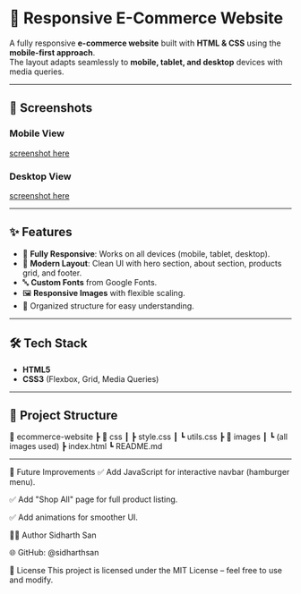 # 🛒 Responsive E-Commerce Website

A fully responsive **e-commerce website** built with **HTML & CSS** using the **mobile-first approach**.  
The layout adapts seamlessly to **mobile, tablet, and desktop** devices with media queries.

---

## 📸 Screenshots

### Mobile View  
[screenshot here](https://github.com/sidharthsan/ecommerce-responsive-website/blob/main/screenshots/Mobile.jpg)

### Desktop View  
[screenshot here](https://github.com/sidharthsan/ecommerce-responsive-website/blob/main/screenshots/Desktop.png)

---

## ✨ Features
- 📱 **Fully Responsive**: Works on all devices (mobile, tablet, desktop).  
- 🎨 **Modern Layout**: Clean UI with hero section, about section, products grid, and footer.  
- 🔤 **Custom Fonts** from Google Fonts.  
- 🖼️ **Responsive Images** with flexible scaling.  
- 📂 Organized structure for easy understanding.  

---

## 🛠️ Tech Stack
- **HTML5**  
- **CSS3** (Flexbox, Grid, Media Queries)  

---

## 📂 Project Structure
📁 ecommerce-website
┣ 📁 css
┃ ┣ style.css
┃ ┗ utils.css
┣ 📁 images
┃ ┗ (all images used)
┣ index.html
┗ README.md

---

📌 Future Improvements
✅ Add JavaScript for interactive navbar (hamburger menu).

✅ Add "Shop All" page for full product listing.

✅ Add animations for smoother UI.

👨‍💻 Author
Sidharth San

🌐 GitHub: @sidharthsan

📜 License
This project is licensed under the MIT License – feel free to use and modify.
